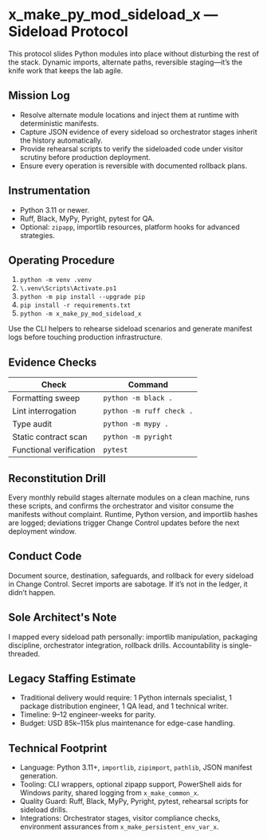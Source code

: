 # x_make_py_mod_sideload_x — Sideload Protocol

This protocol slides Python modules into place without disturbing the rest of the stack. Dynamic imports, alternate paths, reversible staging—it’s the knife work that keeps the lab agile.

## Mission Log
- Resolve alternate module locations and inject them at runtime with deterministic manifests.
- Capture JSON evidence of every sideload so orchestrator stages inherit the history automatically.
- Provide rehearsal scripts to verify the sideloaded code under visitor scrutiny before production deployment.
- Ensure every operation is reversible with documented rollback plans.

## Instrumentation
- Python 3.11 or newer.
- Ruff, Black, MyPy, Pyright, pytest for QA.
- Optional: `zipapp`, importlib resources, platform hooks for advanced strategies.

## Operating Procedure
1. `python -m venv .venv`
2. `\.venv\Scripts\Activate.ps1`
3. `python -m pip install --upgrade pip`
4. `pip install -r requirements.txt`
5. `python -m x_make_py_mod_sideload_x`

Use the CLI helpers to rehearse sideload scenarios and generate manifest logs before touching production infrastructure.

## Evidence Checks
| Check | Command |
| --- | --- |
| Formatting sweep | `python -m black .` |
| Lint interrogation | `python -m ruff check .` |
| Type audit | `python -m mypy .` |
| Static contract scan | `python -m pyright` |
| Functional verification | `pytest` |

## Reconstitution Drill
Every monthly rebuild stages alternate modules on a clean machine, runs these scripts, and confirms the orchestrator and visitor consume the manifests without complaint. Runtime, Python version, and importlib hashes are logged; deviations trigger Change Control updates before the next deployment window.

## Conduct Code
Document source, destination, safeguards, and rollback for every sideload in Change Control. Secret imports are sabotage. If it’s not in the ledger, it didn’t happen.

## Sole Architect's Note
I mapped every sideload path personally: importlib manipulation, packaging discipline, orchestrator integration, rollback drills. Accountability is single-threaded.

## Legacy Staffing Estimate
- Traditional delivery would require: 1 Python internals specialist, 1 package distribution engineer, 1 QA lead, and 1 technical writer.
- Timeline: 9–12 engineer-weeks for parity.
- Budget: USD 85k–115k plus maintenance for edge-case handling.

## Technical Footprint
- Language: Python 3.11+, `importlib`, `zipimport`, `pathlib`, JSON manifest generation.
- Tooling: CLI wrappers, optional zipapp support, PowerShell aids for Windows parity, shared logging from `x_make_common_x`.
- Quality Guard: Ruff, Black, MyPy, Pyright, pytest, rehearsal scripts for sideload drills.
- Integrations: Orchestrator stages, visitor compliance checks, environment assurances from `x_make_persistent_env_var_x`.
